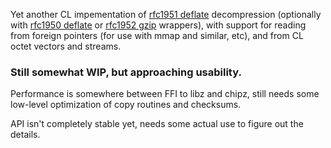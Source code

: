 Yet another CL impementation of [rfc1951
deflate](https://tools.ietf.org/html/rfc1951) decompression
(optionally with [rfc1950 deflate](https://tools.ietf.org/html/rfc1950)
or [rfc1952
gzip](https://tools.ietf.org/html/rfc1952https://tools.ietf.org/html/rfc1952)
wrappers), with support for reading from foreign pointers (for use with
mmap and similar, etc), and from CL octet vectors and streams.

### Still somewhat WIP, but approaching usability.

Performance is somewhere between FFI to libz and chipz, still needs
some low-level optimization of copy routines and checksums.

API isn't completely stable yet, needs some actual use to figure out
the details.
